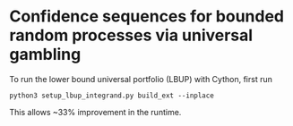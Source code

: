 # Confidence sequences for bounded random processes via universal gambling

To run the lower bound universal portfolio (LBUP) with Cython, first run
```commandline
python3 setup_lbup_integrand.py build_ext --inplace
```
This allows ~33% improvement in the runtime.